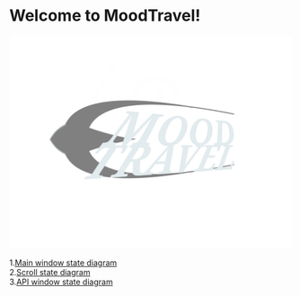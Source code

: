 
# Welcome to MoodTravel!

![logo](https://github.com/LazuRR/TreeOnDesktop/blob/master/project_marketing/logo/logo.png) <br/>

1.[Main window state diagram](https://github.com/LazuRR/TreeOnDesktop/blob/master/diagrams/State/State.png)<br/>
2.[Scroll state diagram](https://github.com/LazuRR/TreeOnDesktop/blob/master/diagrams/State/State%20scroll.png)<br/>
3.[API window state diagram](https://github.com/LazuRR/TreeOnDesktop/blob/master/diagrams/State/State%20api%20window.png)<br/>
